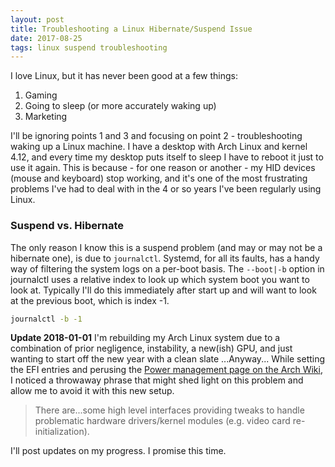 ```yaml
---
layout: post
title: Troubleshooting a Linux Hibernate/Suspend Issue
date: 2017-08-25
tags: linux suspend troubleshooting
---
```

I love Linux, but it has never been good at a few things:

1. Gaming
2. Going to sleep (or more accurately waking up)
3. Marketing

I'll be ignoring points 1 and 3 and focusing on point 2 - troubleshooting waking up a Linux machine. I have a desktop with Arch Linux and kernel 4.12, and every time my desktop puts itself to sleep I have to reboot it just to use it again.
This is because - for one reason or another - my HID devices (mouse and keyboard) stop working, and it's one of the most frustrating problems I've had to deal with in the 4 or so years I've been regularly using Linux.

### Suspend vs. Hibernate
The only reason I know this is a suspend problem (and may or may not be a hibernate one), is due to `journalctl`. Systemd, for all its faults, has a handy way of filtering the system logs on a per-boot basis. The `--boot|-b` option in journalctl uses a relative index to look up which system boot you want to look at. Typically I'll do this immediately after start up and will want to look at the previous boot, which is index -1.

```sh
journalctl -b -1
```

**Update 2018-01-01**
I'm rebuilding my Arch Linux system due to a combination of prior negligence, instability, a new(ish) GPU, and just wanting to start off the new year with a clean slate
...Anyway...
While setting the EFI entries and perusing the [Power management page on the Arch Wiki](https://wiki.archlinux.org/index.php/Power_management/Suspend_and_hibernate), I noticed a throwaway phrase that might shed light on this problem and allow me to avoid it with this new setup.

 > There are...some high level interfaces providing tweaks to handle 
 > problematic hardware drivers/kernel modules (e.g. video card re-initialization).
 
 I'll post updates on my progress. I promise this time.
